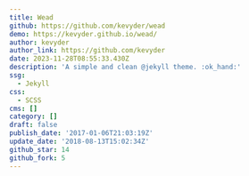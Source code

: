 ```yaml
---
title: Wead
github: https://github.com/kevyder/wead
demo: https://kevyder.github.io/wead/
author: kevyder
author_link: https://github.com/kevyder
date: 2023-11-28T08:55:33.430Z
description: 'A simple and clean @jekyll theme. :ok_hand:'
ssg:
  - Jekyll
css:
  - SCSS
cms: []
category: []
draft: false
publish_date: '2017-01-06T21:03:19Z'
update_date: '2018-08-13T15:02:34Z'
github_star: 14
github_fork: 5
---
```

